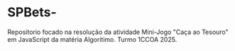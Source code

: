 # SPBets-
Repositorio focado na resolução da atividade Mini-Jogo "Caça ao Tesouro" em JavaScript da matéria Algoritimo. Turmo 1CCOA 2025.
